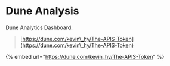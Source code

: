 # Dune Analysis

Dune Analytics Dashboard:

> [https://dune.com/kevin\_hy/The-APIS-Token](https://dune.com/kevin\_hy/The-APIS-Token)

{% embed url="https://dune.com/kevin_hy/The-APIS-Token" %}

